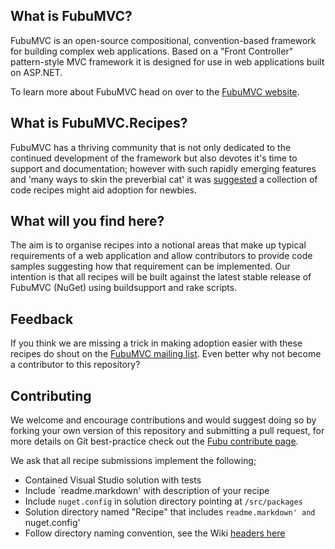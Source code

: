 What is FubuMVC?
--
FubuMVC is an open-source compositional, convention-based framework for building complex web applications. Based on a "Front Controller" pattern-style MVC framework it is designed for use in web applications built on ASP.NET.

To learn more about FubuMVC head on over to the [FubuMVC website](http://mvc.fubu-project.org).

What is FubuMVC.Recipes?
--
FubuMVC has a thriving community that is not only dedicated to the continued development of the framework but also devotes it's time to support and documentation; however with such rapidly emerging features and 'many ways to skin the preverbial cat' it was [suggested](http://groups.google.com/group/fubumvc-devel/browse_thread/thread/5e921b5f5ea8cbb5/a613c98c2b4f9fa4) a collection of code recipes might aid adoption for newbies.

What will you find here?
--
The aim is to organise recipes into a notional areas that make up typical requirements of a web application and allow contributors to provide code samples suggesting how that requirement can be implemented. Our intention is that all recipes will be built against the latest stable release of FubuMVC (NuGet) using buildsupport and rake scripts.

Feedback
--
If you think we are missing a trick in making adoption easier with these recipes do shout on the [FubuMVC mailing list](http://groups.google.com/group/fubumvc-devel). Even better why not become a contributor to this repository?

Contributing
--
We welcome and encourage contributions and would suggest doing so by forking your own version of this repository and submitting a pull request, for more details on Git best-practice check out the [Fubu contribute page](http://fubu-project.org/contribute/).

We ask that all recipe submissions implement the following;

* Contained Visual Studio solution with tests
* Include `readme.markdown' with description of your recipe
* Include `nuget.config` in solution directory pointing at `/src/packages`
* Solution directory named "Recipe" that includes `readme.markdown' and `nuget.config'
* Follow directory naming convention, see the Wiki [headers here](https://github.com/ianbattersby/FubuMVC.Recipes/wiki)
